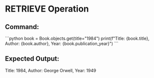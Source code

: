 # RETRIEVE Operation

## Command:
\`\`\`python
book = Book.objects.get(title="1984")
print(f"Title: {book.title}, Author: {book.author}, Year: {book.publication_year}")
\`\`\`

## Expected Output:
Title: 1984, Author: George Orwell, Year: 1949

